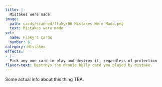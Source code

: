 ```yaml
---
title: |-
  Mistakes were made
image: 
  path: cards/scanned/flaky/06 Mistakes Were Made.png
  text: Mistakes were made
set:
  name: Flaky's Cards
  number: 6
category: Mistakes
effects: 
- |-
  Pick any one card in play and destroy it, regardless of protection
flavor-text: Destroys the meanie bully card you played by mistake.
---
```

Some actual info about this thing TBA.
